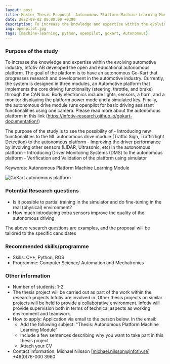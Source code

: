 ```yaml
---
layout: post
title: Master Thesis Proposal- Autonomous Platform Machine Learning Module
date: 2022-09-02 00:00:00 +0300
description: To increase the knowledge and expertise within the evolving automotive industry, Infotiv AB developed the open and educational autonomous platform. The goal of the platform is to have an autonomous Go-Kart that progresses research and development in the automotive industry.
img: openpilot.jpg
tags: [machine-learning, python, openpilot, gokart, Autonomous]
---
```



### Purpose of the study
To increase the knowledge and expertise within the evolving automotive industry, Infotiv AB developed the open and educational autonomous platform. The goal of the platform is to have an autonomous Go-Kart that progresses research and development in the automotive industry.
Currently, the system is designed in three modules, an Automotive platform that implements the core driving functionality (steering, throttle, and brake) through the CAN bus. Body electronics include lights, sensors, a horn, and a monitor displaying the platform power mode and a simulated key. Finally, the autonomous drive module runs openpilot for basic driving assistant functionalities using one camera. Please read more about the autonomous platform in this link (https://infotiv-research.github.io/gokart-documentation/)

The purpose of the study is to see the possibility of
	- Introducing new functionalities to the ML autonomous drive module (Traffic Sign, Traffic light Detection) to the autonomous platform
	- Improving the driver performance by involving other sensors (LIDAR, Ultrasonic, etc) in the autonomous platform
	- Introducing Driver Monitoring Systems (DMS) to the autonomous platform
	- Verification and Validation of the platform using simulator

Keywords: Autonomous Platform Machine Learning Module

![GoKart autonomous platform](/assets/img/gokart-ml.png.png)


### Potential Research questions

 - Is it possible to partial training in the simulator and do fine-tuning in the real (physical) environment?
 - How much introducing extra sensors improve the quality of the autonomous driving

The above research questions are examples, and the proposal will be tailored to the specific candidates

### Recommended skills/programme
 - Skills: C++, Python, ROS
 - Programme: Computer Science/ Automation and Mechatronics

### Other information
 - Number of students: 1-2
 - The thesis project will be carried out as part of the work within the research projects Infotiv are involved in. Other thesis projects on similar projects will be held to provide a collaborative environment. Infotiv will provide supervision both in terms of technical aspects as working environment and teamwork.
 - How to apply: Application via email to the person below. In the email:
     * Add the following subject: "Thesis: Autonomous Platform Machine Learning Module"
     * Include a few sentences describing why you want to take part in this thesis project
     * Attach your CV
 - Contact information: Michael Nilsson [michael.nilsson@infotiv.se] +46(0)76-000 3960
